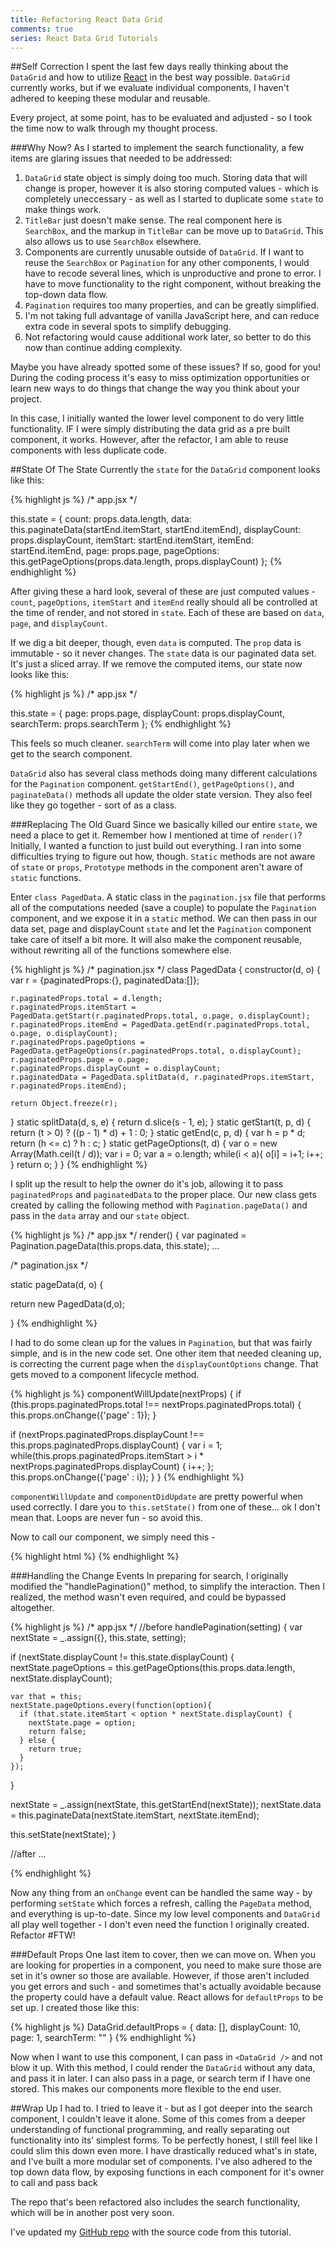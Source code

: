 ```yaml
---
title: Refactoring React Data Grid
comments: true
series: React Data Grid Tutorials
---
```


##Self Correction
I spent the last few days really thinking about the `DataGrid` and how to utilize [React](https://facebook.github.io/react/) in the best way possible. `DataGrid` currently works, but if we evaluate individual components, I haven't adhered to keeping these modular and reusable.

Every project, at some point, has to be evaluated and adjusted - so I took the time now to walk through my thought process.

###Why Now?
As I started to implement the search functionality, a few items are glaring issues that needed to be addressed:

1. `DataGrid` state object is simply doing too much. Storing data that will change is proper, however it is also storing computed values - which is completely uneccessary - as well as I started to duplicate some `state` to make things work.
2. `TitleBar` just doesn't make sense. The real component here is `SearchBox`, and the markup in `TitleBar` can be move up to `DataGrid`.  This also allows us to use `SearchBox` elsewhere.
3. Components are currently unusable outside of `DataGrid`. If I want to reuse the `SearchBox` or `Pagination` for any other components, I would have to recode several lines, which is unproductive and prone to error. I have to move functionality to the right component, without breaking the top-down data flow.
4. `Pagination` requires too many properties, and can be greatly simplified.
5. I'm not taking full advantage of vanilla JavaScript here, and can reduce extra code in several spots to simplify debugging.
6. Not refactoring would cause additional work later, so better to do this now than continue adding complexity.

Maybe you have already spotted some of these issues?  If so, good for you! During the coding process it's easy to miss optimization opportunities or learn new ways to do things that change the way you think about your project.

In this case, I initially wanted the lower level component to do very little functionality. IF I were simply distributing the data grid as a pre built component, it works. However, after the refactor, I am able to reuse components with less duplicate code.

##State Of The State
Currently the `state` for the `DataGrid` component looks like this:

{% highlight js %}
/* app.jsx */

this.state = {
  count: props.data.length,
  data: this.paginateData(startEnd.itemStart, startEnd.itemEnd),
  displayCount: props.displayCount,
  itemStart: startEnd.itemStart,
  itemEnd: startEnd.itemEnd,
  page: props.page,
  pageOptions: this.getPageOptions(props.data.length, props.displayCount)
};
{% endhighlight %}

After giving these a hard look, several of these are just computed values - `count`, `pageOptions`, `itemStart` and `itemEnd` really should all be controlled at the time of render, and not stored in `state`. Each of these are based on `data`, `page`, and `displayCount`.

If we dig a bit deeper, though, even `data` is computed. The `prop` data is immutable - so it never changes. The `state` data is our paginated data set. It's just a sliced array. If we remove the computed items, our state now looks like this:

{% highlight js %}
/* app.jsx */

this.state = {
  page: props.page,
  displayCount: props.displayCount,
  searchTerm: props.searchTerm
};
{% endhighlight %}

This feels so much cleaner. `searchTerm` will come into play later when we get to the search component.

`DataGrid` also has several class methods doing many different calculations for the `Pagination` component. `getStartEnd()`, `getPageOptions()`, and `paginateData()` methods all update the older state version. They also feel like they go together - sort of as a class.

###Replacing The Old Guard
Since we basically killed our entire `state`, we need a place to get it.  Remember how I mentioned at time of `render()`?  Initially, I wanted a function to just build out everything. I ran into some difficulties trying to figure out how, though. `Static` methods are not aware of `state` or `props`, `Prototype` methods in the component aren't aware of `static` functions.

Enter `class PagedData`. A static class in the `pagination.jsx` file that performs all of the computations needed (save a couple) to populate the `Pagination` component, and we expose it in a  `static` method. We can then pass in our data set, page and displayCount `state` and let the `Pagination` component take care of itself a bit more. It will also make the component reusable, without rewriting all of the functions somewhere else.

{% highlight js %}
/* pagination.jsx */
class PagedData {
  constructor(d, o) {
    var r = {paginatedProps:{}, paginatedData:[]};

    r.paginatedProps.total = d.length;
    r.paginatedProps.itemStart = PagedData.getStart(r.paginatedProps.total, o.page, o.displayCount);
    r.paginatedProps.itemEnd = PagedData.getEnd(r.paginatedProps.total, o.page, o.displayCount);
    r.paginatedProps.pageOptions = PagedData.getPageOptions(r.paginatedProps.total, o.displayCount);
    r.paginatedProps.page = o.page;
    r.paginatedProps.displayCount = o.displayCount;
    r.paginatedData = PagedData.splitData(d, r.paginatedProps.itemStart, r.paginatedProps.itemEnd);

    return Object.freeze(r);
  }
  static splitData(d, s, e) {
    return d.slice(s - 1, e);
  }
  static getStart(t, p, d) {
    return (t > 0) ? ((p - 1) * d) + 1 : 0;
  }
  static getEnd(c, p, d) {
    var h = p * d;
    return (h <= c) ? h : c;
  }
  static getPageOptions(t, d) {
    var o = new Array(Math.ceil(t / d));
    var i = 0;
    var a = o.length;
    while(i < a){
      o[i] = i+1;
      i++;
    }
    return o;
  }
}
{% endhighlight %}

I split up the result to help the owner do it's job, allowing it to pass `paginatedProps` and `paginatedData` to the proper place. Our new class gets created by calling the following method with `Pagination.pageData()` and pass in the `data` array and our `state` object.

{% highlight js %}
/* app.jsx */
render() {
  var paginated = Pagination.pageData(this.props.data, this.state);
...

/* pagination.jsx */

static pageData(d, o) {

  return new PagedData(d,o);

}
{% endhighlight %}

I had to do some clean up for the values in `Pagination`, but that was fairly simple, and is in the new code set. One other item that needed cleaning up, is correcting the current page when the `displayCountOptions` change.  That gets moved to a component lifecycle method.

{% highlight js %}
componentWillUpdate(nextProps) {
  if (this.props.paginatedProps.total !== nextProps.paginatedProps.total) {
    this.props.onChange({'page' : 1});
  }

  if (nextProps.paginatedProps.displayCount !== this.props.paginatedProps.displayCount) {
    var i = 1;
    while(this.props.paginatedProps.itemStart > i * nextProps.paginatedProps.displayCount) { i++; };
    this.props.onChange({'page' : i});
  }
}
{% endhighlight %}

`componentWillUpdate` and `componentDidUpdate` are pretty powerful when used correctly. I dare you to `this.setState()` from one of these... ok I don't mean that. Loops are never fun - so avoid this.

Now to call our component, we simply need this -

{% highlight html %}
<Pagination
  paginatedProps={paginated.paginatedProps}
  onChange={this.handleData}
/>
{% endhighlight %}

###Handling the Change Events
In preparing for search, I originally modified the "handlePagination()" method, to simplify the interaction. Then I realized, the method wasn't even required, and could be bypassed altogether.

{% highlight js %}
/* app.jsx */
//before
handlePagination(setting) {
  var nextState = _.assign({}, this.state, setting);

  if (nextState.displayCount != this.state.displayCount) {
    nextState.pageOptions = this.getPageOptions(this.props.data.length, nextState.displayCount);

    var that = this;
    nextState.pageOptions.every(function(option){
      if (that.state.itemStart < option * nextState.displayCount) {
        nextState.page = option;
        return false;
      } else {
        return true;
      }
    });
  }

  nextState = _.assign(nextState, this.getStartEnd(nextState));
  nextState.data = this.paginateData(nextState.itemStart, nextState.itemEnd);

  this.setState(nextState);
}

//after
...
<Pagination
  paginatedProps={paginated.paginatedProps}
  onChange={this.setState.bind(this)}
/>

{% endhighlight %}

Now any thing from an `onChange` event can be handled the same way - by performing `setState` which forces a refresh, calling the `PageData` method, and everything is up-to-date. Since my low level components and `DataGrid` all play well together - I don't even need the function I originally created. Refactor #FTW!

###Default Props
One last item to cover, then we can move on. When you are looking for properties in a component, you need to make sure those are set in it's owner so those are available. However, if those aren't included you get errors and such - and sometimes that's actually avoidable because the property could have a default value.  React allows for `defaultProps` to be set up. I created those like this:


{% highlight js %}
DataGrid.defaultProps = {
  data: [],
  displayCount: 10,
  page: 1,
  searchTerm: ""
}
{% endhighlight %}

Now when I want to use this component, I can pass in `<DataGrid />` and not blow it up. With this method, I could render the `DataGrid` without any data, and pass it in later. I can also pass in a page, or search term if I have one stored.  This makes our components more flexible to the end user.

##Wrap Up
I had to. I tried to leave it - but as I got deeper into the search component, I couldn't leave it alone. Some of this comes from a deeper understanding of functional programming, and really separating out functionality into its’ simplest forms. To be perfectly honest, I still feel like I could slim this down even more. I have drastically reduced what's in state, and I've built a more modular set of components. I've also adhered to the top down data flow, by exposing functions in each component for it's owner to call and pass back

The repo that's been refactored also includes the search functionality, which will be in another post very soon.

I've updated my [GitHub repo](https://github.com/kellyjandrews/react-tutorial/tree/searchbar) with the source code from this tutorial.
